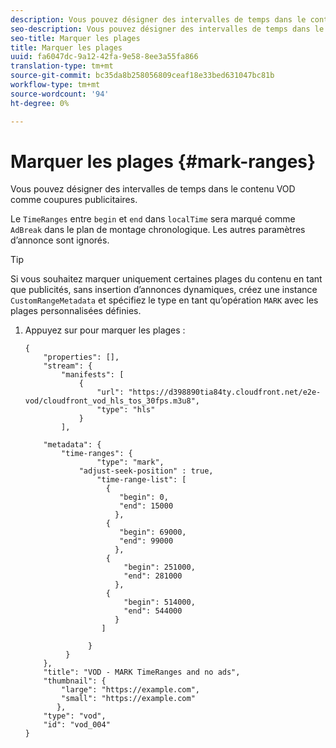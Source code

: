 ```yaml
---
description: Vous pouvez désigner des intervalles de temps dans le contenu VOD comme coupures publicitaires.
seo-description: Vous pouvez désigner des intervalles de temps dans le contenu VOD comme coupures publicitaires.
seo-title: Marquer les plages
title: Marquer les plages
uuid: fa6047dc-9a12-42fa-9e58-8ee3a55fa866
translation-type: tm+mt
source-git-commit: bc35da8b258056809ceaf18e33bed631047bc81b
workflow-type: tm+mt
source-wordcount: '94'
ht-degree: 0%

---
```



# Marquer les plages {#mark-ranges}

Vous pouvez désigner des intervalles de temps dans le contenu VOD comme coupures publicitaires.

Le `TimeRanges` entre `begin` et `end` dans `localTime` sera marqué comme `AdBreak` dans le plan de montage chronologique. Les autres paramètres d’annonce sont ignorés.

>[!TIP]
>
>Si vous souhaitez marquer uniquement certaines plages du contenu en tant que publicités, sans insertion d’annonces dynamiques, créez une instance `CustomRangeMetadata` et spécifiez le type en tant qu’opération `MARK` avec les plages personnalisées définies.

1. Appuyez sur pour marquer les plages :

   ```
   {   
       "properties": [],
       "stream": {
           "manifests": [
               {
                   "url": "https://d398890tia84ty.cloudfront.net/e2e-vod/cloudfront_vod_hls_tos_30fps.m3u8",
                   "type": "hls"
               }
           ],
   
       "metadata": {
           "time-ranges": {
                   "type": "mark",
               "adjust-seek-position" : true,   
                   "time-range-list": [
                     {
                        "begin": 0,
                        "end": 15000
                       },
                     {
                        "begin": 69000,
                        "end": 99000
                       },
                     {
                         "begin": 251000,
                         "end": 281000
                       },
                     {
                         "begin": 514000,
                         "end": 544000
                       }
                    ]
   
                 }
            }           
       },   
       "title": "VOD - MARK TimeRanges and no ads",
       "thumbnail": {
           "large": "https://example.com",
           "small": "https://example.com"
          },
       "type": "vod",
       "id": "vod_004"
   }
   ```
